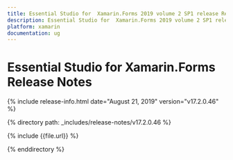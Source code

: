 ```yaml
---
title: Essential Studio for  Xamarin.Forms 2019 volume 2 SP1 release Release Notes  
description: Essential Studio for  Xamarin.Forms 2019 volume 2 SP1 release Release Notes  
platform: xamarin
documentation: ug
---
```


# Essential Studio for  Xamarin.Forms  Release Notes  

{% include release-info.html date="August 21, 2019"  version="v17.2.0.46" %} 


{% directory path: _includes/release-notes/v17.2.0.46 %}

{% include {{file.url}} %}

{% enddirectory %}